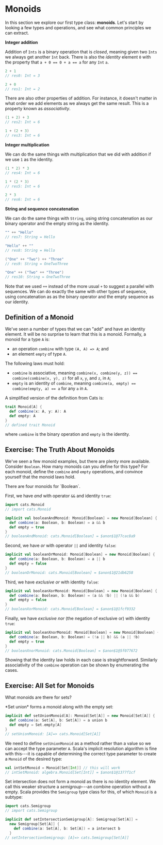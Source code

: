 # Monoids

In this section we explore our first type class: **monoids**. Let's start by looking a few types and operations, and see what common principles we can extract.

**Integer addition**

Addition of `Ints` is a binary operation that is *closed*, meaning given two `Ints` we always get another `Int` back. There is also the *identity* element `0` with the property that `a + 0 == 0 + a == a` for any `Int` `a`.

```scala
2 + 1
// res0: Int = 3

2 + 0
// res1: Int = 2
```

There are also other properties of addition. For instance, it doesn't matter in what order we add elements as we always get the same result. This is a property known as *associativity*.

```scala
(1 + 2) + 3
// res2: Int = 6

1 + (2 + 3)
// res3: Int = 6
```

**Integer multiplication**

We can do the same things with multiplication that we did with addition if we use `1` as the identity.

```scala
(1 * 2) * 3
// res4: Int = 6

1 * (2 * 3)
// res5: Int = 6

2 * 3
// res6: Int = 6
```

**String and sequence concatenation**

We can do the same things with `String`, using string concatenation as our binary operator and the empty string as the identity.

```scala
"" ++ "Hello"
// res7: String = Hello

"Hello" ++ ""
// res8: String = Hello

("One" ++ "Two") ++ "Three"
// res9: String = OneTwoThree

"One" ++ ("Two" ++ "Three")
// res10: String = OneTwoThree
```

Note that we used `++` instead of the more usual `+` to suggest a parallel with sequences. We can do exactly the same with other types of sequence, using concatenation as as the binary operator and the empty sequence as our identity.

## Definition of a Monoid

We've seen a number of types that we can "add" and have an identity element. It will be no surprise to learn that this is a monoid. Formally, a monoid for a type `A` is:

- an operation `combine` with type `(A, A) => A`; and
- an element `empty` of type `A`.

The following laws must hold:

- `combine` is associative, meaning `combine(x, combine(y, z)) == combine(combine(x, y), z)` for all `x`, `y`, and `z`, in `A`;
- `empty` is an identity of `combine`, meaning `combine(a, empty) == combine(empty, a) == a` for any `a` in `A`.

A simplified version of the definition from Cats is:

```scala
trait Monoid[A] {
  def combine(x: A, y: A): A
  def empty: A
}
// defined trait Monoid
```

where `combine` is the binary operation and `empty` is the identity.

## Exercise: The Truth About Monoids

We've seen a few monoid examples, but there are plenty more available. Consider `Boolean`. How many monoids can you define for this type? For each monoid, define  the `combine` and `empty` operations, and convince yourself that the monoid laws hold.

<div class="solution">
There are four monoids for `Boolean`.

First, we have *and* with operator `&&` and identity `true`:

```scala
import cats.Monoid
// import cats.Monoid

implicit val booleanAndMonoid: Monoid[Boolean] = new Monoid[Boolean] {
  def combine(a: Boolean, b: Boolean) = a && b
  def empty = true
}
// booleanAndMonoid: cats.Monoid[Boolean] = $anon$1@77cac8a9
```

Second, we have *or* with operator `||` and identity `false`:

```scala
implicit val booleanOrMonoid: Monoid[Boolean] = new Monoid[Boolean] {
  def combine(a: Boolean, b: Boolean) = a || b
  def empty = false
}
// booleanOrMonoid: cats.Monoid[Boolean] = $anon$1@21db6258
```

Third, we have *exclusive or* with identity `false`:

```scala
implicit val booleanXorMonoid: Monoid[Boolean] = new Monoid[Boolean] {
  def combine(a: Boolean, b: Boolean) = (a && !b) || (!a && b)
  def empty = false
}
// booleanXorMonoid: cats.Monoid[Boolean] = $anon$1@1fcf9332
```

Finally, we have *exclusive nor* (the negation of exclusive or) with identity `true`:

```scala
implicit val booleanXnorMonoid: Monoid[Boolean] = new Monoid[Boolean] {
  def combine(a: Boolean, b: Boolean) = (!a || b) && (a || !b)
  def empty = true
}
// booleanXnorMonoid: cats.Monoid[Boolean] = $anon$1@5f077672
```

Showing that the identity law holds in each case is straightforward. Similarly associativity of the `combine` operation can be shown by enumerating the cases.
</div>

## Exercise: All Set for Monoids

What monoids are there for sets?

<div class="solution">
*Set union* forms a monoid along with the empty set:

```scala
implicit def setUnionMonoid[A]: Monoid[Set[A]] = new Monoid[Set[A]] {
  def combine(a: Set[A], b: Set[A]) = a union b
  def empty = Set.empty[A]
}
// setUnionMonoid: [A]=> cats.Monoid[Set[A]]
```

We need to define `setUnionMonoid` as a method rather than a value so we can accept the type parameter `A`. Scala's implicit resolution algorithm is fine with this---it is capable of determining the correct type parameter to create a `Monoid` of the desired type:

```scala
val intSetMonoid = Monoid[Set[Int]] // this will work
// intSetMonoid: algebra.Monoid[Set[Int]] = $anon$1@1377f1cf
```

Set intersection does not form a monoid as there is no identity element. We call this weaker structure a *semigroup*---an combine operation without a empty. Scala provides the `Semigroup` type class for this, of which `Monoid` is a subtype:

```scala
import cats.Semigroup
// import cats.Semigroup

implicit def setIntersectionSemigroup[A]: Semigroup[Set[A]] =
  new Semigroup[Set[A]] {
    def combine(a: Set[A], b: Set[A]) = a intersect b
  }
// setIntersectionSemigroup: [A]=> cats.Semigroup[Set[A]]
```
</div>
